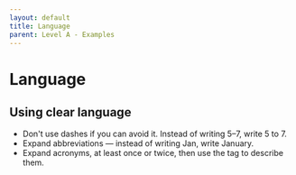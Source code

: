```yaml
---
layout: default
title: Language
parent: Level A - Examples
---
```


# Language

## Using clear language

- Don't use dashes if you can avoid it. Instead of writing 5–7, write 5 to 7.
- Expand abbreviations — instead of writing Jan, write January.
- Expand acronyms, at least once or twice, then use the <abbr> tag to describe them.

 